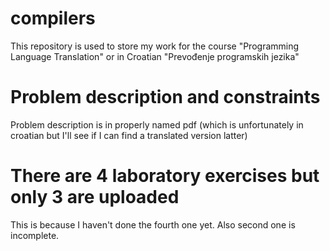 # compilers
This repository is used to store my work for the course "Programming Language Translation" or in Croatian "Prevođenje programskih jezika"

# Problem description and constraints

Problem description is in properly named pdf (which is unfortunately in croatian but I'll see if I can find a translated version latter)

# There are 4 laboratory exercises but only 3 are uploaded

This is because I haven't done the fourth one yet. Also second one is incomplete.

